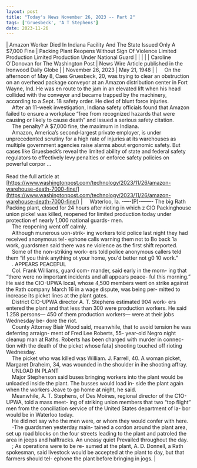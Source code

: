```yaml
---
layout: post
title: "Today's News November 26, 2023 -- Part 2"
tags: ['Gruesbeck', 'A T Stephens']
date: 2023-11-26
---
```


| Amazon Worker Died In Indiana Facility And The State Issued Only A $7,000 Fine | Packing Plant Reopens Without Sign Of Violence  Limited Production   Limited Production Under National Guard  |
|  |  |
| Caroline O'Donovan for The Washington Post | News Wire Article published in the Ironwood Daily Globe |
| November 26, 2023 | May 21, 1948 |
| &nbsp;&nbsp;&nbsp;&nbsp;On the afternoon of May 8, Caes Gruesbeck, 20, was trying to clear an obstruction on an overhead package conveyor at an Amazon distribution center in Fort Wayne, Ind. He was en route to the jam in an elevated lift when his head collided with the conveyor and became trapped by the machinery, according to a Sept. 18 safety order. He died of blunt force injuries.<br>&nbsp;&nbsp;&nbsp;&nbsp;After an 11-week investigation, Indiana safety officials found that Amazon failed to ensure a workplace “free from recognized hazards that were causing or likely to cause death” and issued a serious safety citation.<br>&nbsp;&nbsp;&nbsp;&nbsp;The penalty? A $7,000 fine, the maximum in Indiana.<br>&nbsp;&nbsp;&nbsp;&nbsp;Amazon, America’s second-largest private employer, is under unprecedented scrutiny for a high rate of injuries at its warehouses as multiple government agencies raise alarms about ergonomic safety. But cases like Gruesbeck’s reveal the limited ability of state and federal safety regulators to effectively levy penalties or enforce safety policies on powerful corpor ...<br><br>Read the full article at<br>[https://www.washingtonpost.com/technology/2023/11/26/amazon-warehouse-death-7000-fine/](https://www.washingtonpost.com/technology/2023/11/26/amazon-warehouse-death-7000-fine/) | &nbsp;&nbsp;&nbsp;&nbsp;Waterloo, Ia. -—-(P)-——- The big Rath Packing plant, closed for 24 hours after rioting in which z ClO Packinghouse union picke! was killed, reopened for limited production today under protection ef nearly 1,000 national guards- men.<br>&nbsp;&nbsp;&nbsp;&nbsp;The reopening went off calmly.<br>&nbsp;&nbsp;&nbsp;&nbsp;Although munerous uon-strik- ing workers told police last night they had received anonymous te!- ephone calls warning them not to Bo back 1a work, guardsmen said there was ne violence as the first shift reported.<br>&nbsp;&nbsp;&nbsp;&nbsp;Some of the non-striking work- ers told police anonymous callers teld them “if you think anything ot your home, you'd better not g0 10 work.”<br>&nbsp;&nbsp;&nbsp;&nbsp;. APPEARS PEACEFUL<br>&nbsp;&nbsp;&nbsp;&nbsp;Col. Frank Williams, guard com- mander, said early in the morn- ing that “there were no important incidents and all appears peace- ful this morning.” He said the CIO-UPWA local, whose 4,500 members went on strike against the Rath company March 16 in a wage dispute, was being per- mitted to increase its picket lines at the plant gates.<br>&nbsp;&nbsp;&nbsp;&nbsp;District CIO-UPWA director A. T. Stephens estimated 904 work- ers entered the plant and that less than 300 were production workers. He said 1.258 persons— 450 of them production workers— were at their jobs Wednesday be- dore the riot.<br>&nbsp;&nbsp;&nbsp;&nbsp;County Attorney Biair Wood said, meanwhile, that to avoid tension he was deferring arraign- ment of Fred Lee Roberts, 55- year-old Negro night cleanup man at Raths. Roberts has been charged with murder in connec- tion with the death of the picket whose fata] shooting touched off rioting Wednesday.<br>&nbsp;&nbsp;&nbsp;&nbsp;The picket who was killed was   William. J. Farrell, 40. A woman   picket, Margaret Draheim, 34, was wounded in the shoulder in ihe shooting affray.<br>&nbsp;&nbsp;&nbsp;&nbsp;UNLOAD IN PLANT<br>&nbsp;&nbsp;&nbsp;&nbsp;Major Stephenson said buses bringing workers into the plant would be unloaded inside the plant. The busses would load in- side the plant again when the workers Jeave to go home at night, he said.<br>&nbsp;&nbsp;&nbsp;&nbsp;Meanwhile, A. T. Stephens, of Des Moines, regional director of the C1O-UPWA, told a mass meet- ing of striking union members that two “top flight” men from the conciliation service of the United States department of la- bor would be in Waterloo today.<br>&nbsp;&nbsp;&nbsp;&nbsp;He did not say who the men were, or whom they would confer with here.<br>&nbsp;&nbsp;&nbsp;&nbsp;-The guardsmen yesterday main- tained a cordon around the plant area, set up road blocks on the four streets leading to the plant and patroled the area in jeeps   and halftracks. An uneasy quiet Prevailed throughout the day.<br>&nbsp;&nbsp;&nbsp;&nbsp;; As operations were to be re- sumed at the plant, A. D. Donnell, a Rath spokesman, said livestock would be accepted at the plant to day, but that farmers should tel- ephone the plant before bringing in jogs.  |